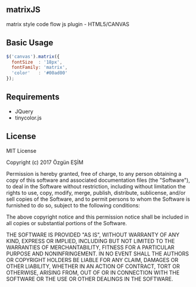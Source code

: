 ## matrixJS
matrix style code flow js plugin - HTML5/CANVAS



## Basic Usage

```javascript
$('canvas').matrix({
  fontSize  : '18px',
  fontFamily: 'matrix',
  'color'   : '#00ad00'
});
```

## Requirements

* JQuery
* tinycolor.js


## License

MIT License

Copyright (c) 2017 Özgün EŞİM

Permission is hereby granted, free of charge, to any person obtaining a copy
of this software and associated documentation files (the "Software"), to deal
in the Software without restriction, including without limitation the rights
to use, copy, modify, merge, publish, distribute, sublicense, and/or sell
copies of the Software, and to permit persons to whom the Software is
furnished to do so, subject to the following conditions:

The above copyright notice and this permission notice shall be included in all
copies or substantial portions of the Software.

THE SOFTWARE IS PROVIDED "AS IS", WITHOUT WARRANTY OF ANY KIND, EXPRESS OR
IMPLIED, INCLUDING BUT NOT LIMITED TO THE WARRANTIES OF MERCHANTABILITY,
FITNESS FOR A PARTICULAR PURPOSE AND NONINFRINGEMENT. IN NO EVENT SHALL THE
AUTHORS OR COPYRIGHT HOLDERS BE LIABLE FOR ANY CLAIM, DAMAGES OR OTHER
LIABILITY, WHETHER IN AN ACTION OF CONTRACT, TORT OR OTHERWISE, ARISING FROM,
OUT OF OR IN CONNECTION WITH THE SOFTWARE OR THE USE OR OTHER DEALINGS IN THE
SOFTWARE.
